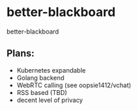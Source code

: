 # better-blackboard
better-blackboard


## Plans:
- Kubernetes expandable
- Golang backend
- WebRTC calling (see oopsie1412/vchat)
- RSS based (TBD)
- decent level of privacy